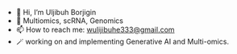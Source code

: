 - 👋 Hi, I’m Uljibuh Borjigin
- 🧬 Multiomics, scRNA, Genomics
- 📫 How to reach me:  wulijibuhe333@gmail.com
- 🪄 working on and implementing Generative AI and Multi-omics.

